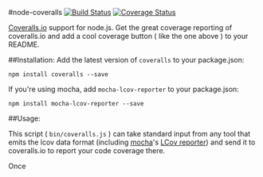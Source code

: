 #node-coveralls
[![Build Status](https://travis-ci.org/cainus/node-coveralls.png?branch=master)](https://travis-ci.org/cainus/node-coveralls)
[![Coverage Status](https://coveralls.io/repos/cainus/node-coveralls/badge.png?branch=master)](https://coveralls.io/r/cainus/node-coveralls?branch=master)

[Coveralls.io](https://coveralls.io/) support for node.js.  Get the great coverage reporting of coveralls.io and add a cool coverage button ( like the one above ) to your README.

##Installation: 
Add the latest version of `coveralls` to your package.json:
``` 
npm install coveralls --save 
```

If you're using mocha, add `mocha-lcov-reporter` to your package.json:
``` 
npm install mocha-lcov-reporter --save 
```

##Usage:

This script ( `bin/coveralls.js` ) can take standard input from any tool that emits the lcov data format (including [mocha](http://visionmedia.github.com/mocha/)'s [LCov reporter](https://npmjs.org/package/mocha-lcov-reporter)) and send it to coveralls.io to report your code coverage there.

Once 